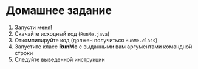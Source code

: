 # Домашнее задание 
1. Запусти меня!
2. Скачайте исходный код (`RunMe.java`)
3. Откомпилируйте код (должен получиться `RunMe.class`)
4. Запустите класс **RunMe** с выданными вам аргументами командной строки
5. Следуйте выведенной инструкции
